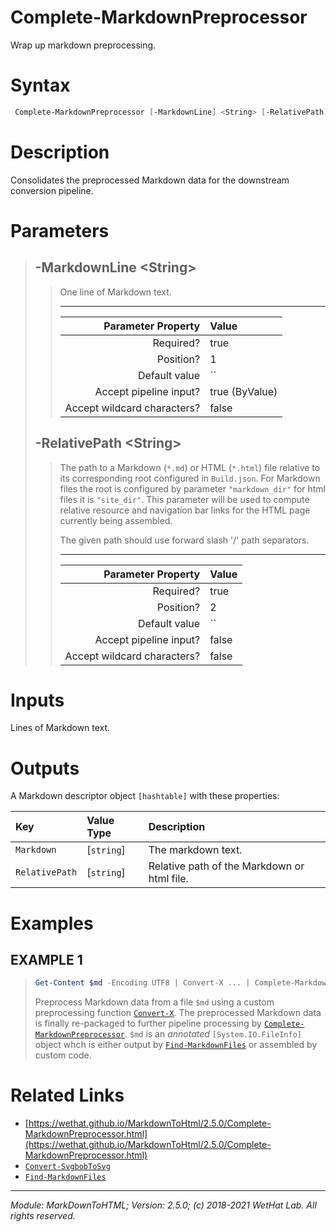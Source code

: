﻿# Complete-MarkdownPreprocessor

Wrap up markdown preprocessing.

# Syntax
```PowerShell
 Complete-MarkdownPreprocessor [-MarkdownLine] <String> [-RelativePath] <String>  [<CommonParameters>] 
```


# Description


Consolidates the preprocessed Markdown data for the downstream conversion
pipeline.





# Parameters

<blockquote>



## -MarkdownLine \<String\>

<blockquote>

One line of Markdown text.

---

Parameter Property         | Value
--------------------------:|:----------
Required?                  | true
Position?                  | 1
Default value              | ``
Accept pipeline input?     | true (ByValue)
Accept wildcard characters?| false

</blockquote>
 

## -RelativePath \<String\>

<blockquote>

The path to a Markdown (`*.md`) or HTML (`*.html`) file relative to its
corresponding root configured in `Build.json`. For Markdown files the
root is configured by parameter `"markdown_dir"` for html files it is
`"site_dir"`. This parameter will be used to compute relative resource
and navigation bar links for the HTML page currently
being assembled.

The given path should use forward slash '/' path separators.

---

Parameter Property         | Value
--------------------------:|:----------
Required?                  | true
Position?                  | 2
Default value              | ``
Accept pipeline input?     | false
Accept wildcard characters?| false

</blockquote>


</blockquote>


# Inputs
Lines of Markdown text.


# Outputs
A Markdown descriptor object `[hashtable]` with these properties:

| Key            | Value Type | Description                                 |
| :------------- | :--------- | :------------------------------------------ |
| `Markdown`     | [`string`] | The markdown text.                          |
| `RelativePath` | [`string`] | Relative path of the Markdown or html file. |

# Examples


## EXAMPLE 1

> ~~~ PowerShell
> Get-Content $md -Encoding UTF8 | Convert-X ... | Complete-MarkdownPreprocessor -RelativePath $md.RelativePath
> ~~~
>
> 
> Preprocess Markdown data from a file `$md` using a custom preprocessing function
> [`Convert-X`](Convert-X.md). The preprocessed Markdown data is finally re-packaged to further
> pipeline processing by [`Complete-MarkdownPreprocessor`](Complete-MarkdownPreprocessor.md). `$md` is an _annotated_
> `[System.IO.FileInfo]` object whch is either output by [`Find-MarkdownFiles`](Find-MarkdownFiles.md)
> or assembled by custom code.
> 
> 
> 
> 
> 
> 
> 
> 
> 
> 
> 
> 


# Related Links

* [https://wethat.github.io/MarkdownToHtml/2.5.0/Complete-MarkdownPreprocessor.html](https://wethat.github.io/MarkdownToHtml/2.5.0/Complete-MarkdownPreprocessor.html) 
* [`Convert-SvgbobToSvg`](Convert-SvgbobToSvg.md) 
* [`Find-MarkdownFiles`](Find-MarkdownFiles.md)

---

<cite>Module: MarkDownToHTML; Version: 2.5.0; (c) 2018-2021 WetHat Lab. All rights reserved.</cite>

